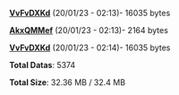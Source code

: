 [**VvFvDXKd**](/data/VvFvDXKd.txt) (20/01/23 - 02:13)- 16035 bytes

[**AkxQMMef**](/data/AkxQMMef.txt) (20/01/23 - 02:13)- 2164 bytes

[**VvFvDXKd**](/data/VvFvDXKd.txt) (20/01/23 - 02:14)- 16035 bytes

**Total Datas**: 5374

**Total Size**: 32.36 MB / 32.4 MB